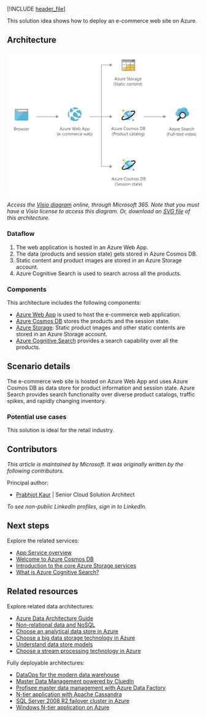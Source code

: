 [!INCLUDE [header_file](../../../includes/sol-idea-header.md)]

This solution idea shows how to deploy an e-commerce web site on Azure.

## Architecture

![Architecture diagram shows data into Azure App Services, through Azure Storage and Azure Cosmos D B, to Azure Search.](../media/retail-and-e-commerce-using-cosmos-db.png)

*Access the [Visio diagram](https://office.live.com/start/Visio.aspx?omkt=en-us&templatetitle=Retail%20and%20e-commerce%20solution%20using%20Azure%20Cosmos%20Db&templateid=TM11321057) online, through Microsoft 365. Note that you must have a Visio license to access this diagram. Or, download an [SVG file](../media/retail-and-e-commerce-using-cosmos-db.svg) of this architecture.*

### Dataflow

1. The web application is hosted in an Azure Web App.
1. The data (products and session state) gets stored in Azure Cosmos DB.
1. Static content and product images are stored in an Azure Storage account.
1. Azure Cognitive Search is used to search across all the products.

### Components

This architecture includes the following components:

* [Azure Web App](https://azure.microsoft.com/services/app-service/web) is used to host the e-commerce web application.
* [Azure Cosmos DB](https://azure.microsoft.com/services/cosmos-db) stores the products and the session state.
* [Azure Storage](https://azure.microsoft.com/services/storage): Static product images and other static contents are stored in an Azure Storage account.
* [Azure Cognitive Search](https://azure.microsoft.com/services/search) provides a search capability over all the products.

## Scenario details

The e-commerce web site is hosted on Azure Web App and uses Azure Cosmos DB as data store for  product information and session state. Azure Search provides search functionality over diverse product catalogs, traffic spikes, and rapidly changing inventory.

### Potential use cases

This solution is ideal for the retail industry.

## Contributors

*This article is maintained by Microsoft. It was originally written by the following contributors.*

Principal author:

* [Prabhjot Kaur](https://www.linkedin.com/in/kaur-profile) | Senior Cloud Solution Architect

*To see non-public LinkedIn profiles, sign in to LinkedIn.*

## Next steps

Explore the related services:

* [App Service overview](/azure/app-service/overview)
* [Welcome to Azure Cosmos DB](/azure/cosmos-db/introduction)
* [Introduction to the core Azure Storage services](/azure/storage/common/storage-introduction)
* [What is Azure Cognitive Search?](/azure/search/search-what-is-azure-search)

## Related resources

Explore related data architectures:

* [Azure Data Architecture Guide](../../data-guide/index.md)
* [Non-relational data and NoSQL](../../data-guide/big-data/non-relational-data.yml)
* [Choose an analytical data store in Azure](../../data-guide/technology-choices/analytical-data-stores.md)
* [Choose a big data storage technology in Azure](../../data-guide/technology-choices/data-storage.md)
* [Understand data store models](../../guide/technology-choices/data-store-overview.md)
* [Choose a stream processing technology in Azure](../../data-guide/technology-choices/stream-processing.md)

Fully deployable architectures:

* [DataOps for the modern data warehouse](../../example-scenario/data-warehouse/dataops-mdw.yml)
* [Master Data Management powered by CluedIn](../../reference-architectures/data/cluedin.yml)
* [Profisee master data management with Azure Data Factory](../../reference-architectures/data/profisee-master-data-management-data-factory.yml)
* [N-tier application with Apache Cassandra](../../reference-architectures/n-tier/n-tier-cassandra.yml)
* [SQL Server 2008 R2 failover cluster in Azure](../../example-scenario/sql-failover/sql-failover-2008r2.yml)
* [Windows N-tier application on Azure](../../reference-architectures/n-tier/n-tier-sql-server.yml)
